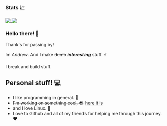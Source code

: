 ### Stats 📈

<a href="https://www.youtube.com/watch?v=dQw4w9WgXcQ">
  <img align="center" src="https://github-readme-stats.vercel.app/api?username=alexfeed1990&show_icons=true&theme=gruvbox" />
</a>
<a href="https://therickroll.com">
  <img align="center" src="https://github-readme-stats.vercel.app/api/top-langs/?username=anuraghazra&langs_count=8&layout=compact&theme=gruvbox" />
</a>

### Hello there! 👋

Thank's for passing by! 

Im *Andrew*. And I make ~~dumb~~ ***interesting*** stuff. ⚡

I break and build stuff.

## Personal stuff! 💻

 - I like programming in general. 📗
 - ~~I'm working on something cool, 😎~~ [here it is](https://github.com/alexfeed1990/dotys)
 - and I love Linux. 🐧
 - Love to Github and all of my friends for helping me through this journey. ❤️
  



